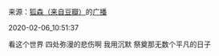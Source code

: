 来源：[狐森（来自豆瓣）](https://www.douban.com/people/153795705/)的[广播](https://www.douban.com/people/153795705/status/2793574934/)


2020-02-06_10:51:37


看这个世界
四处弥漫的悲伤啊
我用沉默
祭奠那无数个平凡的日子
